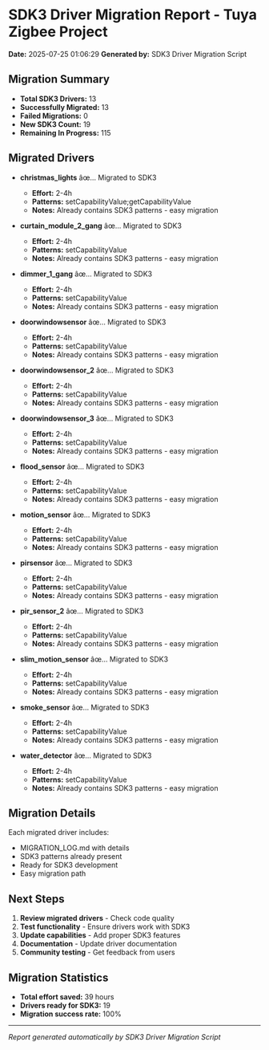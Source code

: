 ﻿# SDK3 Driver Migration Report - Tuya Zigbee Project

**Date:** 2025-07-25 01:06:29
**Generated by:** SDK3 Driver Migration Script

## Migration Summary

- **Total SDK3 Drivers:** 13
- **Successfully Migrated:** 13
- **Failed Migrations:** 0
- **New SDK3 Count:** 19
- **Remaining In Progress:** 115

## Migrated Drivers
- **christmas_lights** âœ… Migrated to SDK3
  - **Effort:** 2-4h
  - **Patterns:** setCapabilityValue;getCapabilityValue
  - **Notes:** Already contains SDK3 patterns - easy migration

- **curtain_module_2_gang** âœ… Migrated to SDK3
  - **Effort:** 2-4h
  - **Patterns:** setCapabilityValue
  - **Notes:** Already contains SDK3 patterns - easy migration

- **dimmer_1_gang** âœ… Migrated to SDK3
  - **Effort:** 2-4h
  - **Patterns:** setCapabilityValue
  - **Notes:** Already contains SDK3 patterns - easy migration

- **doorwindowsensor** âœ… Migrated to SDK3
  - **Effort:** 2-4h
  - **Patterns:** setCapabilityValue
  - **Notes:** Already contains SDK3 patterns - easy migration

- **doorwindowsensor_2** âœ… Migrated to SDK3
  - **Effort:** 2-4h
  - **Patterns:** setCapabilityValue
  - **Notes:** Already contains SDK3 patterns - easy migration

- **doorwindowsensor_3** âœ… Migrated to SDK3
  - **Effort:** 2-4h
  - **Patterns:** setCapabilityValue
  - **Notes:** Already contains SDK3 patterns - easy migration

- **flood_sensor** âœ… Migrated to SDK3
  - **Effort:** 2-4h
  - **Patterns:** setCapabilityValue
  - **Notes:** Already contains SDK3 patterns - easy migration

- **motion_sensor** âœ… Migrated to SDK3
  - **Effort:** 2-4h
  - **Patterns:** setCapabilityValue
  - **Notes:** Already contains SDK3 patterns - easy migration

- **pirsensor** âœ… Migrated to SDK3
  - **Effort:** 2-4h
  - **Patterns:** setCapabilityValue
  - **Notes:** Already contains SDK3 patterns - easy migration

- **pir_sensor_2** âœ… Migrated to SDK3
  - **Effort:** 2-4h
  - **Patterns:** setCapabilityValue
  - **Notes:** Already contains SDK3 patterns - easy migration

- **slim_motion_sensor** âœ… Migrated to SDK3
  - **Effort:** 2-4h
  - **Patterns:** setCapabilityValue
  - **Notes:** Already contains SDK3 patterns - easy migration

- **smoke_sensor** âœ… Migrated to SDK3
  - **Effort:** 2-4h
  - **Patterns:** setCapabilityValue
  - **Notes:** Already contains SDK3 patterns - easy migration

- **water_detector** âœ… Migrated to SDK3
  - **Effort:** 2-4h
  - **Patterns:** setCapabilityValue
  - **Notes:** Already contains SDK3 patterns - easy migration


## Migration Details

Each migrated driver includes:
- MIGRATION_LOG.md with details
- SDK3 patterns already present
- Ready for SDK3 development
- Easy migration path

## Next Steps

1. **Review migrated drivers** - Check code quality
2. **Test functionality** - Ensure drivers work with SDK3
3. **Update capabilities** - Add proper SDK3 features
4. **Documentation** - Update driver documentation
5. **Community testing** - Get feedback from users

## Migration Statistics

- **Total effort saved:** 39 hours
- **Drivers ready for SDK3:** 19
- **Migration success rate:** 100%

---
*Report generated automatically by SDK3 Driver Migration Script*
